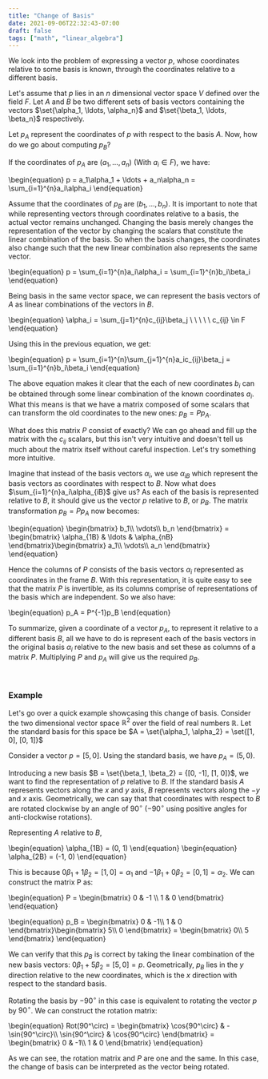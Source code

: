 ```yaml
---
title: "Change of Basis"
date: 2021-09-06T22:32:43-07:00
draft: false
tags: ["math", "linear_algebra"]
---
```


We look into the problem of expressing a vector $p$, whose coordinates relative to some basis is known, through the coordinates relative to a different basis.

Let's assume that $p$ lies in an $n$ dimensional vector space $V$ defined over the field $F$. Let $A$ and $B$ be two different sets of basis vectors containing the vectors $\set{\alpha_1, \ldots, \alpha_n}$ and $\set{\beta_1, \ldots, \beta_n}$ respectively.

Let $p_A$ represent the coordinates of $p$ with respect to the basis $A$. Now, how do we go about computing $p_B$?

If the coordinates of $p_A$ are $(a_1, \ldots, a_n)$ (With $a_i \in F$), we have:

\begin{equation}
p = a_1\alpha_1 + \ldots + a_n\alpha_n = \sum_{i=1}^{n}a_i\alpha_i
\end{equation}

Assume that the coordinates of $p_B$ are $(b_1, \ldots, b_n)$. It is important to note that while representing vectors through coordinates relative to a basis, the actual vector remains unchanged. Changing the basis merely changes the representation of the vector by changing the scalars that constitute the linear combination of the basis. So when the basis changes, the coordinates also change such that the new linear combination also represents the same vector.

\begin{equation}
p = \sum_{i=1}^{n}a_i\alpha_i = \sum_{i=1}^{n}b_i\beta_i
\end{equation}

Being basis in the same vector space, we can represent the basis vectors of $A$ as linear combinations of the vectors in $B$.

\begin{equation}
\alpha_i = \sum_{j=1}^{n}c_{ij}\beta_j \ \ \ \ \ c_{ij} \in F
\end{equation}

Using this in the previous equation, we get:

\begin{equation}
p = \sum_{i=1}^{n}\sum_{j=1}^{n}a_ic_{ij}\beta_j = \sum_{i=1}^{n}b_i\beta_i
\end{equation}

The above equation makes it clear that the each of new coordinates $b_i$ can be obtained through some linear combination of the known coordinates $a_i$. What this means is that we have a matrix composed of some scalars that can transform the old coordinates to the new ones: $p_B = Pp_A$.

What does this matrix $P$ consist of exactly? We can go ahead and fill up the matrix with the $c_{ij}$ scalars, but this isn't very intuitive and doesn't tell us much about the matrix itself without careful inspection. Let's try something more intuitive.

Imagine that instead of the basis vectors $\alpha_i$, we use $\alpha_{iB}$ which represent the basis vectors as coordinates with respect to $B$.
Now what does $\sum_{i=1}^{n}a_i\alpha_{iB}$ give us? As each of the basis is represented relative to $B$, it should give us the vector $p$ relative to $B$, or $p_B$. The matrix transformation $p_B = Pp_A$ now becomes:

\begin{equation}
\begin{bmatrix}
b_1\\\\
\vdots\\\\
b_n
\end{bmatrix} = \begin{bmatrix}
\alpha_{1B} & \ldots & \alpha_{nB}
\end{bmatrix}\begin{bmatrix}
a_1\\\\
\vdots\\\\
a_n
\end{bmatrix}
\end{equation}

Hence the columns of $P$ consists of the basis vectors $\alpha_i$ represented as coordinates in the frame $B$. With this representation, it is quite easy to see that the matrix $P$ is invertible, as its columns comprise of representations of the basis which are independent. So we also have:

\begin{equation}
p_A = P^{-1}p_B
\end{equation}

To summarize, given a coordinate of a vector $p_A$, to represent it relative to a different basis $B$, all we have to do is represent each of the basis vectors in the original basis $\alpha_i$ relative to the new basis and set these as columns of a matrix $P$. Multiplying $P$ and $p_A$ will give us the required $p_B$.

<br />

### Example

Let's go over a quick example showcasing this change of basis. Consider the two dimensional vector space $\mathbb{R}^2$ over the field of real numbers $\mathbb{R}$. Let the standard basis for this space be $A = \set{\alpha_1, \alpha_2} = \set{[1, 0], [0, 1]}$

Consider a vector $p = [5, 0]$. Using the standard basis, we have $p_A = (5, 0)$.

Introducing a new basis $B = \set{\beta_1, \beta_2} = {[0, -1], [1, 0]}$, we want to find the representation of $p$ relative to $B$. If the standard basis $A$ represents vectors along the $x$ and $y$ axis, $B$ represents vectors along the $-y$ and $x$ axis. Geometrically, we can say that that coordinates with respect to $B$ are rotated clockwise by an angle of $90^\circ$ ($-90^\circ$ using positive angles for anti-clockwise rotations).

Representing $A$ relative to $B$,

\begin{equation}
\alpha_{1B} = (0, 1)
\end{equation}
\begin{equation}
\alpha_{2B} = (-1, 0)
\end{equation}

This is because $0\beta_1 + 1\beta_2 = [1, 0] = \alpha_1$ and $-1\beta_1 + 0\beta_2 = [0, 1] = \alpha_2$. We can construct the matrix P as:

\begin{equation}
P = \begin{bmatrix}
0 & -1 \\\\
1 & 0
\end{bmatrix}
\end{equation}

\begin{equation}
p_B = \begin{bmatrix}
0 & -1\\\\
1 & 0
\end{bmatrix}\begin{bmatrix}
5\\\\
0
\end{bmatrix} = \begin{bmatrix}
0\\\\
5
\end{bmatrix}
\end{equation}

We can verify that this $p_B$ is correct by taking the linear combination of the new basis vectors: $0\beta_1 + 5\beta_2 = [5, 0] = p$. Geometrically, $p_B$ lies in the $y$ direction relative to the new coordinates, which is the $x$ direction with respect to the standard basis.

Rotating the basis by $-90^\circ$ in this case is equivalent to rotating the vector $p$ by $90^\circ$. We can construct the rotation matrix:

\begin{equation}
Rot(90^\circ) = \begin{bmatrix}
\cos{90^\circ} & -\sin{90^\circ}\\\\
\sin{90^\circ} & \cos{90^\circ}
\end{bmatrix} = \begin{bmatrix}
0 & -1\\\\
1 & 0
\end{bmatrix}
\end{equation}

As we can see, the rotation matrix and $P$ are one and the same. In this case, the change of basis can be interpreted as the vector being rotated.


